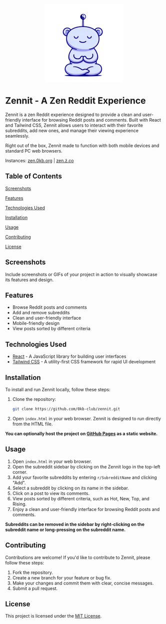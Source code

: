 <p align="center"><img src="assets\favicon\favicon.svg" height="250" width="250"/></p>

# Zennit - A Zen Reddit Experience

Zennit is a zen Reddit experience designed to provide a clean and user-friendly interface for browsing Reddit posts and comments. Built with React and Tailwind CSS, Zennit allows users to interact with their favorite subreddits, add new ones, and manage their viewing experience seamlessly.

Right out of the box, Zennit made to function with both mobile devices and standard PC web browsers.

Instances: [zen.0kb.org](https://zen.0kb.org/) | [zen.ż.co](https://zen.ż.co/)

## Table of Contents

[Screenshots](#screenshots)

[Features](#features)

[Technologies Used](#technologies-used)

[Installation](#installation)

[Usage](#usage)

[Contributing](#contributing)

[License](#license)

## Screenshots

Include screenshots or GIFs of your project in action to visually showcase its features and design.

## Features

*   Browse Reddit posts and comments
*   Add and remove subreddits
*   Clean and user-friendly interface
*   Mobile-friendly design
*   View posts sorted by different criteria

## Technologies Used

*   [React](https://reactjs.org/) - A JavaScript library for building user interfaces
*   [Tailwind CSS](https://tailwindcss.com/) - A utility-first CSS framework for rapid UI development

## Installation

To install and run Zennit locally, follow these steps:

1.  Clone the repository:
    ```bash
    git clone https://github.com/0kb-club/zennit.git
    ```
2.  Open `index.html` in your web browser. Zennit is designed to run directly from the HTML file.

**You can optionally host the project on [GitHub Pages](https://pages.github.com/) as a static website.**

## Usage
1. Open `index.html` in your web browser.
2. Open the subreddit sidebar by clicking on the Zennit logo in the top-left corner.
3. Add your favorite subreddits by entering `r/SubredditName` and clicking "Add".
4. Select a subreddit by clicking on its name in the sidebar.
5. Click on a post to view its comments.
6. View posts sorted by different criteria, such as Hot, New, Top, and Rising.
7. Enjoy a clean and user-friendly interface for browsing Reddit posts and comments.

__Subreddits can be removed in the sidebar by right-clicking on the subreddit name or long-pressing on the subreddit name.__

## Contributing

Contributions are welcome! If you'd like to contribute to Zennit, please follow these steps:

1.  Fork the repository.
2.  Create a new branch for your feature or bug fix.
3.  Make your changes and commit them with clear, concise messages.
4.  Submit a pull request.

## License

This project is licensed under the [MIT License](LICENSE).